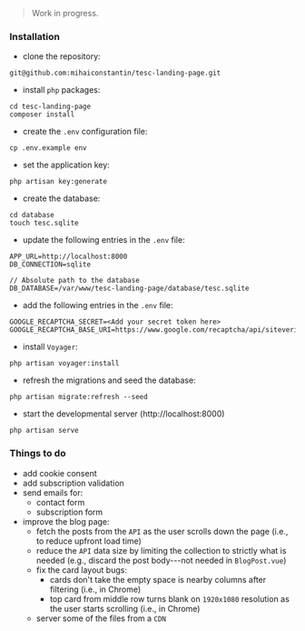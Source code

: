 > Work in progress.

### Installation

- clone the repository:
```
git@github.com:mihaiconstantin/tesc-landing-page.git
```
- install `php` packages:
```
cd tesc-landing-page
composer install
```
- create the `.env` configuration file:
```
cp .env.example env
```
- set the application key:
```
php artisan key:generate
```
- create the database:
```
cd database
touch tesc.sqlite
```
- update the following entries in the `.env` file:
```
APP_URL=http://localhost:8000
DB_CONNECTION=sqlite

// Absolute path to the database
DB_DATABASE=/var/www/tesc-landing-page/database/tesc.sqlite
```
- add the following entries in the `.env` file:
```
GOOGLE_RECAPTCHA_SECRET=<Add your secret token here>
GOOGLE_RECAPTCHA_BASE_URI=https://www.google.com/recaptcha/api/siteverify
```
- install `Voyager`:
```
php artisan voyager:install
```
- refresh the migrations and seed the database: 
```
php artisan migrate:refresh --seed
```
- start the developmental server (http://localhost:8000)
```
php artisan serve
```

### Things to do

- add cookie consent
- add subscription validation
- send emails for:
	- contact form
	- subscription form
- improve the blog page:
	- fetch the posts from the `API` as the user scrolls down the page (i.e., to reduce upfront load time)
	- reduce the `API` data size by limiting the collection to strictly what is needed (e.g., discard the post body---not needed in `BlogPost.vue`)
	- fix the card layout bugs: 
		- cards don't take the empty space is nearby columns after filtering (i.e., in Chrome)
		- top card from middle row turns blank on `1920x1080` resolution as the user starts scrolling (i.e., in Chrome)
	- server some of the files from a `CDN`	
